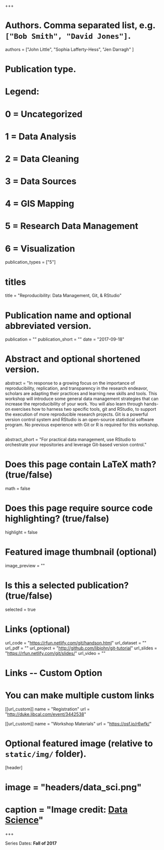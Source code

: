 +++

# Authors. Comma separated list, e.g. `["Bob Smith", "David Jones"]`.
authors = ["John Little", "Sophia Lafferty-Hess", "Jen Darragh" ]

# Publication type.
# Legend:
# 0 = Uncategorized
# 1 =	Data Analysis
# 2 = Data Cleaning
# 3 = Data Sources
# 4 = GIS Mapping
# 5 = Research Data Management
# 6 = Visualization
publication_types = ["5"]

# titles
title = "Reproducibility: Data Management, Git, & RStudio"

# Publication name and optional abbreviated version.
publication = ""
publication_short = ""
date = "2017-09-18"

# Abstract and optional shortened version.
abstract = "In response to a growing focus on the importance of reproducibility, replication, and transparency in the research endeavor, scholars are adapting their practices and learning new skills and tools. This workshop will introduce some general data management strategies that can increase the reproducibility of your work. You will also learn through hands-on exercises how to harness two specific tools, git and RStudio, to support the execution of more reproducible research projects. Git is a powerful version control system and RStudio is an open-source statistical software program. No previous experience with Git or R is required for this workshop. "

abstract_short = "For practical data management, use RStudio to orchestrate your repositories and leverage Git-based version control."

# Does this page contain LaTeX math? (true/false)
math = false

# Does this page require source code highlighting? (true/false)
highlight = false

# Featured image thumbnail (optional)
image_preview = ""

# Is this a selected publication? (true/false)
selected = true

# Links (optional)
url_code = "https://rfun.netlify.com/git/handson.html"
url_dataset = ""
url_pdf = ""
url_project = "http://github.com/libjohn/git-tutorial"
url_slides = "https://rfun.netlify.com/git/slides/"
url_video = ""

# Links -- Custom Option
# You can make multiple custom links
[[url_custom]]
name = "Registration"
url = "http://duke.libcal.com/event/3442538"

[[url_custom]]
name = "Workshop Materials"
url = "https://osf.io/r6wfk/"

# Optional featured image (relative to `static/img/` folder).
[header]
# image = "headers/data_sci.png"
# caption = "Image credit: [Data   Science](https://commons.wikimedia.org/wiki/File:Data_visualization_process_v1.png)"

+++

Series Dates:
**Fall of 2017**
